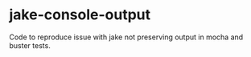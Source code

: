 jake-console-output
===================

Code to reproduce issue with jake not preserving output in mocha and buster tests.